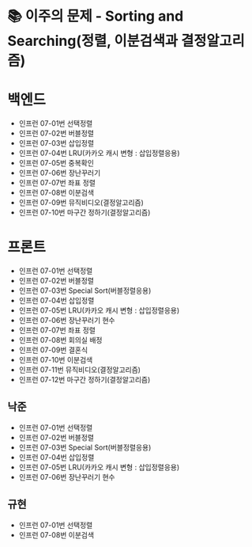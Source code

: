# 📚 이주의 문제 - Sorting and Searching(정렬, 이분검색과 결정알고리즘)

# 백엔드
- 인프런 07-01번 선택정렬
- 인프런 07-02번 버블정렬
- 인프런 07-03번 삽입정렬
- 인프런 07-04번 LRU(카카오 캐시 변형 : 삽입정렬응용)
- 인프런 07-05번 중복확인
- 인프런 07-06번 장난꾸러기
- 인프런 07-07번 좌표 정렬
- 인프런 07-08번 이분검색
- 인프런 07-09번 뮤직비디오(결정알고리즘)
- 인프런 07-10번 마구간 정하기(결정알고리즘)

# 프론트
- 인프런 07-01번 선택정렬
- 인프런 07-02번 버블정렬
- 인프런 07-03번 Special Sort(버블정렬응용)
- 인프런 07-04번 삽입정렬
- 인프런 07-05번 LRU(카카오 캐시 변형 : 삽입정렬응용)
- 인프런 07-06번 장난꾸러기 현수
- 인프런 07-07번 좌표 정렬
- 인프런 07-08번 회의실 배정
- 인프런 07-09번 결혼식
- 인프런 07-10번 이분검색
- 인프런 07-11번 뮤직비디오(결정알고리즘)
- 인프런 07-12번 마구간 정하기(결정알고리즘)

## 낙준
- 인프런 07-01번 선택정렬
- 인프런 07-02번 버블정렬
- 인프런 07-03번 Special Sort(버블정렬응용)
- 인프런 07-04번 삽입정렬
- 인프런 07-05번 LRU(카카오 캐시 변형 : 삽입정렬응용)
- 인프런 07-06번 장난꾸러기 현수

## 규현
- 인프런 07-01번 선택정렬
- 인프런 07-08번 이분검색
